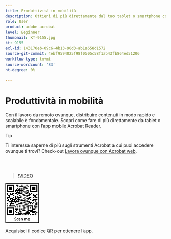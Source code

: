 ```yaml
---
title: Produttività in mobilità
description: Ottieni di più direttamente dal tuo tablet o smartphone con l'app mobile Acrobat Reader
role: User
product: adobe acrobat
level: Beginner
thumbnail: KT-9155.jpg
kt: 9155
exl-id: 143170eb-09c6-4b13-90d3-ab1a658d1572
source-git-commit: 4ebf9594025f98f0505c58f1ab43fb864ed51206
workflow-type: tm+mt
source-wordcount: '83'
ht-degree: 0%

---
```


# Produttività in mobilità

Con il lavoro da remoto ovunque, distribuire contenuti in modo rapido e scalabile è fondamentale. Scopri come fare di più direttamente da tablet o smartphone con l’app mobile Acrobat Reader.

>[!TIP]
>
>Ti interessa saperne di più sugli strumenti Acrobat a cui puoi accedere ovunque ti trovi? Check-out [Lavora ovunque con Acrobat web](acrobatweb.md).

<br> 

>[!VIDEO](https://video.tv.adobe.com/v/337972?quality=12&learn=on&hidetitle=true)

![QR code](../assets/Acrobatqrcode.jpg)

Acquisisci il codice QR per ottenere l’app.
